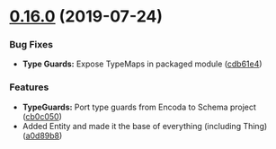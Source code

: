 # [0.16.0](https://github.com/stencila/schema/compare/v0.15.0...v0.16.0) (2019-07-24)


### Bug Fixes

* **Type Guards:** Expose TypeMaps in packaged module ([cdb61e4](https://github.com/stencila/schema/commit/cdb61e4))


### Features

* **TypeGuards:** Port type guards from Encoda to Schema project ([cb0c050](https://github.com/stencila/schema/commit/cb0c050))
* Added Entity and made it the base of everything (including Thing) ([a0d89b8](https://github.com/stencila/schema/commit/a0d89b8))
